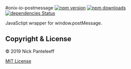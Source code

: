#onix-io-postmessage
[![npm version][npm-badge]][npm] [![npm downloads][npd-badge]][npm] [![dependencies Status][dps-badge]][dps]

JavaSctipt wrapper for window.postMessage.

## Copyright & License

© 2019 Nick Panteleeff

[MIT License](/LICENSE)

[npm-badge]: https://img.shields.io/npm/v/onix-io-postmessage?style=flat
[npd-badge]: https://img.shields.io/npm/dm/onix-io-postmessage.svg?style=flat-square
[dps-badge]: https://david-dm.org/DrNixx/onix-io-postmessage/status.svg
[dps]: https://david-dm.org/DrNixx/onix-io-postmessage
[npm]: https://www.npmjs.com/package/onix-io-postmessage